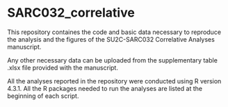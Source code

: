 # SARC032_correlative
This repository containes the code and basic data necessary to reproduce the analysis and the figures of the SU2C-SARC032 Correlative Analyses manuscript.

Any other necessary data can be uploaded from the supplementary table .xlsx file provided with the manuscript.

All the analyses reported in the repository were conducted using R version 4.3.1. All the R packages needed to run the analyses are listed at the beginning of each script. 
